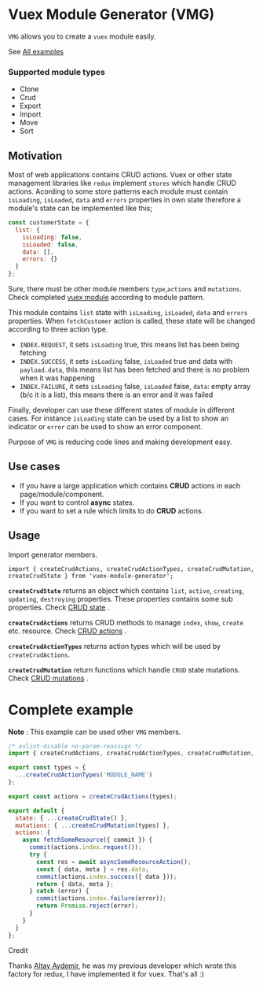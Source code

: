 # Vuex Module Generator (VMG)

`VMG` allows you to create a `vuex` module easily.

See [All examples](https://github.com/abdullah/vuex-module-generator/blob/master/example-vmg-modules)

### Supported module types

* Clone
* Crud
* Export
* Import
* Move
* Sort

## Motivation

Most of web applications contains CRUD actions. Vuex or other state management libraries like `redux` implement `stores` which handle CRUD actions.
Acording to some store patterns each module must contain `isLoading`, `isLoaded`, `data` and `errors` properties in own state therefore a module's state can be implemented like this;

```javascript
const customerState = {
  list: {
    isLoading: false,
    isLoaded: false,
    data: [],
    errors: {}
  }
};
```

Sure, there must be other module members `type`,`actions` and `mutations`. Check completed [ vuex module](https://github.com/abdullah/vuex-module-generator/blob/master/example-module-patterns/example-module.js) according to module pattern.

This module contains `list` state with `isLoading`, `isLoaded`, `data` and `errors` properties. When `fetchCustomer` action is called, these state will be changed according to three action type.

  * `INDEX.REQUEST`, it sets `isLoading` true, this means list has been being fetching
  * `INDEX.SUCCESS`, it sets `isLoading` false, `isLoaded` true and data with `payload.data`, this means list has been fetched and there is no problem when it was happening
  * `INDEX.FAILURE`, it sets `isLoading` false, `isLoaded` false, `data`: empty array (b/c it is a list), this means there is an error and it was failed



Finally, developer can use these different states of module in different cases. For instance `isLoading` state can be used by a list to show an indicator or `error` can be used to show an error component.

Purpose of `VMG` is reducing code lines and making development easy.

## Use cases

* If you have a large application which contains **CRUD** actions in each page/module/component.
* If you want to control **async** states.
* If you want to set a rule which limits to do **CRUD** actions.


## Usage

Import generator members.

```
import { createCrudActions, createCrudActionTypes, createCrudMutation, createCrudState } from 'vuex-module-generator';
```

**`createCrudState`** returns an object which contains `list`, `active`, `creating`, `updating`, `destroying` properties.
These properties contains some sub properties. Check [CRUD state](https://github.com/Vispera/vuex-module-generator/blob/master/src/state/crud.js) .

**`createCrudActions`** returns CRUD methods to manage `index`, `show`, `create` etc. resource.
Check [CRUD actions](https://github.com/Vispera/vuex-module-generator/blob/master/src/action/crud.js) .


**`createCrudActionTypes`** returns action types which will be used by `createCrudActions`.

**`createCrudMutation`** return functions which handle `CRUD` state mutations. Check [CRUD mutations](https://github.com/Vispera/vuex-module-generator/blob/master/src/mutations/crud.js) .


# Complete example

**Note** : This example can be used other  `VMG` members.

```javascript
/* eslint-disable no-param-reassign */
import { createCrudActions, createCrudActionTypes, createCrudMutation, createCrudState } from 'vuex-module-generator';

export const types = {
  ...createCrudActionTypes('MODULE_NAME')
};

export const actions = createCrudActions(types);

export default {
  state: { ...createCrudState() },
  mutations: { ...createCrudMutation(types) },
  actions: {
    async fetchSomeResource({ commit }) {
      commit(actions.index.request());
      try {
        const res = await asyncSomeResourceAction();
        const { data, meta } = res.data;
        commit(actions.index.success({ data }));
        return { data, meta };
      } catch (error) {
        commit(actions.index.failure(error));
        return Promise.reject(error);
      }
    }
  }
};
```


Credit

Thanks [Altay Aydemir](https://github.com/altayaydemir), he was my previous developer which wrote this factory for redux, I have implemented it for vuex. That's all :)
